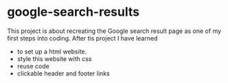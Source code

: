 # google-search-results
This project is about recreating the Google search result page as one of my first steps into coding. 
After tis project I have learned 
- to set up a html website.
- style this website with css
- reuse code
- clickable header and footer links
